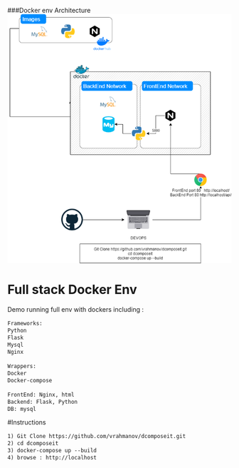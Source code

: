 ###Docker env Architecture
![alt tag](./docker.png)
# Full stack Docker Env
Demo running full env with dockers including :

```
Frameworks:
Python 
Flask
Mysql
Nginx

Wrappers:
Docker
Docker-compose

FrontEnd: Nginx, html
Backend: Flask, Python
DB: mysql
```

#Instructions

```
1) Git Clone https://github.com/vrahmanov/dcomposeit.git
2) cd dcomposeit
3) docker-compose up --build
4) browse : http://localhost
```